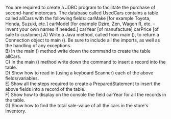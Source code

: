 You are required to create a JDBC program to facilitate the purchase of second-hand motorcars. The database called UsedCars contains a table called allCars with the following fields:
carMake [for example Toyota, Honda, Suzuki, etc.]
carModel [for example Dzire, Zen, Wagon R, etc. - invent your own names if needed.]
carYear [of manufacture]
carPrice [of sale to customer]
A) Write a Java method, called from main (), to return a Connection object to main (). Be sure to include all the imports, as well as the handling of any exceptions.                                                                           
B) In the main () method write down the command to create the table allCars.                                     
C) In the main () method write down the command to insert a record into the table.                         
D) Show how to read in (using a keyboard Scanner) each of the above fields/variables.                    
E) Show all the steps required to create a PreparedStatement to insert the above fields into a record of the table.                                                                                                                                                                                
F) Show how to display on the console the field carYear for all the records in the table.                    
G) Show how to find the total sale-value of all the cars in the store's inventory.                
